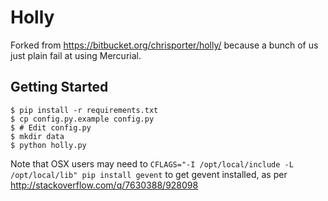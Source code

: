 # Holly

Forked from https://bitbucket.org/chrisporter/holly/ because a bunch of us just plain fail at using Mercurial.

## Getting Started

```
$ pip install -r requirements.txt
$ cp config.py.example config.py
$ # Edit config.py
$ mkdir data
$ python holly.py
```

Note that OSX users may need to `CFLAGS="-I /opt/local/include -L /opt/local/lib" pip install gevent` to get gevent installed, as per http://stackoverflow.com/q/7630388/928098
